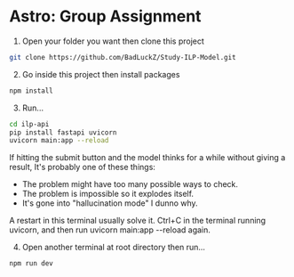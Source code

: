 # Astro: Group Assignment

1. Open your folder you want then clone this project

```sh
git clone https://github.com/BadLuckZ/Study-ILP-Model.git
```

2. Go inside this project then install packages

```sh
npm install
```

3. Run...

```sh
cd ilp-api
pip install fastapi uvicorn
uvicorn main:app --reload
```

If hitting the submit button and the model thinks for a while without giving a result, It's probably one of these things:

- The problem might have too many possible ways to check.
- The problem is impossible so it explodes itself.
- It's gone into "hallucination mode" I dunno why.

A restart in this terminal usually solve it. Ctrl+C in the terminal running uvicorn, and then run uvicorn main:app --reload again.

4. Open another terminal at root directory then run...

```sh
npm run dev
```
